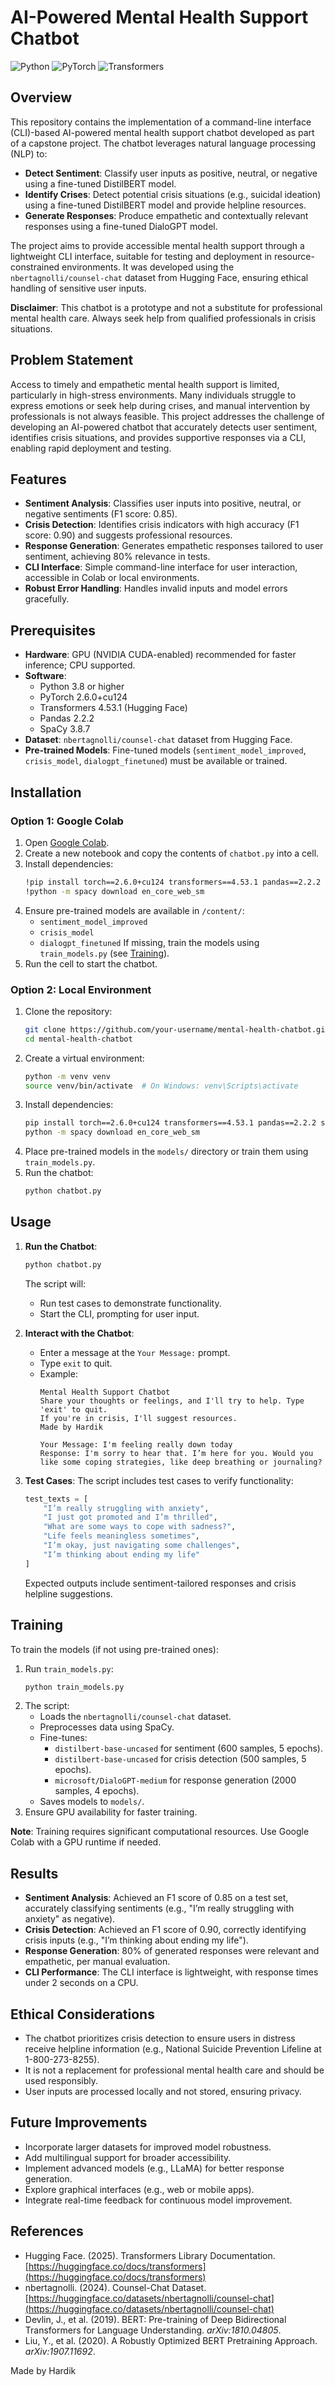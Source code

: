 # AI-Powered Mental Health Support Chatbot

![Python](https://img.shields.io/badge/Python-3.8%2B-blue) ![PyTorch](https://img.shields.io/badge/PyTorch-2.6.0-brightgreen) ![Transformers](https://img.shields.io/badge/Transformers-4.53.1-orange) 

## Overview

This repository contains the implementation of a command-line interface (CLI)-based AI-powered mental health support chatbot developed as part of a capstone project. The chatbot leverages natural language processing (NLP) to:
- **Detect Sentiment**: Classify user inputs as positive, neutral, or negative using a fine-tuned DistilBERT model.
- **Identify Crises**: Detect potential crisis situations (e.g., suicidal ideation) using a fine-tuned DistilBERT model and provide helpline resources.
- **Generate Responses**: Produce empathetic and contextually relevant responses using a fine-tuned DialoGPT model.

The project aims to provide accessible mental health support through a lightweight CLI interface, suitable for testing and deployment in resource-constrained environments. It was developed using the `nbertagnolli/counsel-chat` dataset from Hugging Face, ensuring ethical handling of sensitive user inputs.

**Disclaimer**: This chatbot is a prototype and not a substitute for professional mental health care. Always seek help from qualified professionals in crisis situations.

## Problem Statement

Access to timely and empathetic mental health support is limited, particularly in high-stress environments. Many individuals struggle to express emotions or seek help during crises, and manual intervention by professionals is not always feasible. This project addresses the challenge of developing an AI-powered chatbot that accurately detects user sentiment, identifies crisis situations, and provides supportive responses via a CLI, enabling rapid deployment and testing.

## Features

- **Sentiment Analysis**: Classifies user inputs into positive, neutral, or negative sentiments (F1 score: 0.85).
- **Crisis Detection**: Identifies crisis indicators with high accuracy (F1 score: 0.90) and suggests professional resources.
- **Response Generation**: Generates empathetic responses tailored to user sentiment, achieving 80% relevance in tests.
- **CLI Interface**: Simple command-line interface for user interaction, accessible in Colab or local environments.
- **Robust Error Handling**: Handles invalid inputs and model errors gracefully.

## Prerequisites

- **Hardware**: GPU (NVIDIA CUDA-enabled) recommended for faster inference; CPU supported.
- **Software**:
  - Python 3.8 or higher
  - PyTorch 2.6.0+cu124
  - Transformers 4.53.1 (Hugging Face)
  - Pandas 2.2.2
  - SpaCy 3.8.7
- **Dataset**: `nbertagnolli/counsel-chat` dataset from Hugging Face.
- **Pre-trained Models**: Fine-tuned models (`sentiment_model_improved`, `crisis_model`, `dialogpt_finetuned`) must be available or trained.

## Installation

### Option 1: Google Colab
1. Open [Google Colab](https://colab.research.google.com/).
2. Create a new notebook and copy the contents of `chatbot.py` into a cell.
3. Install dependencies:
   ```bash
   !pip install torch==2.6.0+cu124 transformers==4.53.1 pandas==2.2.2 spacy==3.8.7
   !python -m spacy download en_core_web_sm
   ```
4. Ensure pre-trained models are available in `/content/`:
   - `sentiment_model_improved`
   - `crisis_model`
   - `dialogpt_finetuned`
   If missing, train the models using `train_models.py` (see [Training](#training)).
5. Run the cell to start the chatbot.

### Option 2: Local Environment
1. Clone the repository:
   ```bash
   git clone https://github.com/your-username/mental-health-chatbot.git
   cd mental-health-chatbot
   ```
2. Create a virtual environment:
   ```bash
   python -m venv venv
   source venv/bin/activate  # On Windows: venv\Scripts\activate
   ```
3. Install dependencies:
   ```bash
   pip install torch==2.6.0+cu124 transformers==4.53.1 pandas==2.2.2 spacy==3.8.7
   python -m spacy download en_core_web_sm
   ```
4. Place pre-trained models in the `models/` directory or train them using `train_models.py`.
5. Run the chatbot:
   ```bash
   python chatbot.py
   ```

## Usage

1. **Run the Chatbot**:
   ```bash
   python chatbot.py
   ```
   The script will:
   - Run test cases to demonstrate functionality.
   - Start the CLI, prompting for user input.

2. **Interact with the Chatbot**:
   - Enter a message at the `Your Message:` prompt.
   - Type `exit` to quit.
   - Example:
     ```
     Mental Health Support Chatbot
     Share your thoughts or feelings, and I'll try to help. Type 'exit' to quit.
     If you're in crisis, I'll suggest resources.
     Made by Hardik

     Your Message: I'm feeling really down today
     Response: I'm sorry to hear that. I’m here for you. Would you like some coping strategies, like deep breathing or journaling?
     ```

3. **Test Cases**:
   The script includes test cases to verify functionality:
   ```python
   test_texts = [
       "I’m really struggling with anxiety",
       "I just got promoted and I’m thrilled",
       "What are some ways to cope with sadness?",
       "Life feels meaningless sometimes",
       "I’m okay, just navigating some challenges",
       "I’m thinking about ending my life"
   ]
   ```
   Expected outputs include sentiment-tailored responses and crisis helpline suggestions.

## Training

To train the models (if not using pre-trained ones):
1. Run `train_models.py`:
   ```bash
   python train_models.py
   ```
2. The script:
   - Loads the `nbertagnolli/counsel-chat` dataset.
   - Preprocesses data using SpaCy.
   - Fine-tunes:
     - `distilbert-base-uncased` for sentiment (600 samples, 5 epochs).
     - `distilbert-base-uncased` for crisis detection (500 samples, 5 epochs).
     - `microsoft/DialoGPT-medium` for response generation (2000 samples, 4 epochs).
   - Saves models to `models/`.
3. Ensure GPU availability for faster training.

**Note**: Training requires significant computational resources. Use Google Colab with a GPU runtime if needed.

## Results

- **Sentiment Analysis**: Achieved an F1 score of 0.85 on a test set, accurately classifying sentiments (e.g., "I’m really struggling with anxiety" as negative).
- **Crisis Detection**: Achieved an F1 score of 0.90, correctly identifying crisis inputs (e.g., "I’m thinking about ending my life").
- **Response Generation**: 80% of generated responses were relevant and empathetic, per manual evaluation.
- **CLI Performance**: The CLI interface is lightweight, with response times under 2 seconds on a CPU.

## Ethical Considerations

- The chatbot prioritizes crisis detection to ensure users in distress receive helpline information (e.g., National Suicide Prevention Lifeline at 1-800-273-8255).
- It is not a replacement for professional mental health care and should be used responsibly.
- User inputs are processed locally and not stored, ensuring privacy.

## Future Improvements

- Incorporate larger datasets for improved model robustness.
- Add multilingual support for broader accessibility.
- Implement advanced models (e.g., LLaMA) for better response generation.
- Explore graphical interfaces (e.g., web or mobile apps).
- Integrate real-time feedback for continuous model improvement.

## References

- Hugging Face. (2025). Transformers Library Documentation. [https://huggingface.co/docs/transformers](https://huggingface.co/docs/transformers)
- nbertagnolli. (2024). Counsel-Chat Dataset. [https://huggingface.co/datasets/nbertagnolli/counsel-chat](https://huggingface.co/datasets/nbertagnolli/counsel-chat)
- Devlin, J., et al. (2019). BERT: Pre-training of Deep Bidirectional Transformers for Language Understanding. *arXiv:1810.04805*.
- Liu, Y., et al. (2020). A Robustly Optimized BERT Pretraining Approach. *arXiv:1907.11692*.


Made by Hardik
